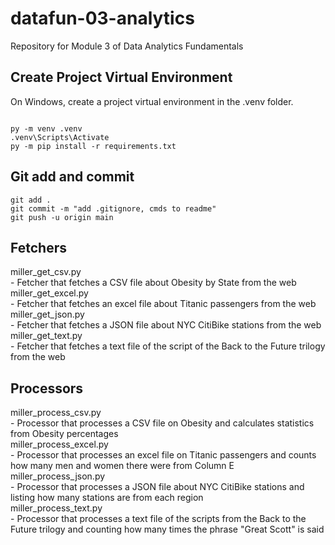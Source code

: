 # datafun-03-analytics
Repository for Module 3 of Data Analytics Fundamentals

## Create Project Virtual Environment

On Windows, create a project virtual environment in the .venv folder. 

```shell

py -m venv .venv
.venv\Scripts\Activate
py -m pip install -r requirements.txt

```

## Git add and commit 

```shell
git add .
git commit -m "add .gitignore, cmds to readme"
git push -u origin main
```

## Fetchers

miller_get_csv.py \
    - Fetcher that fetches a CSV file about Obesity by State from the web \
miller_get_excel.py \
    - Fetcher that fetches an excel file about Titanic passengers from the web \
miller_get_json.py \
    - Fetcher that fetches a JSON file about NYC CitiBike stations from the web \
miller_get_text.py \
    - Fetcher that fetches a text file of the script of the Back to the Future trilogy from the web 

## Processors

miller_process_csv.py \
    - Processor that processes a CSV file on Obesity and calculates statistics from Obesity percentages \
miller_process_excel.py \
    - Processor that processes an excel file on Titanic passengers and counts how many men and women there were from Column E \
miller_process_json.py \
    - Processor that processes a JSON file about NYC CitiBike stations and listing how many stations are from each region \
miller_process_text.py \
    - Processor that processes a text file of the scripts from the Back to the Future trilogy and counting how many times the phrase "Great Scott" is said 